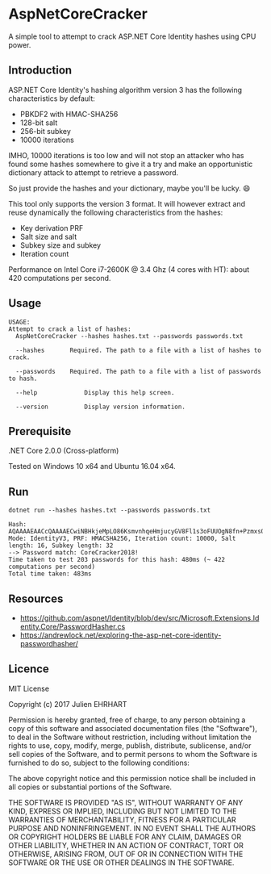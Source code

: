 # AspNetCoreCracker
A simple tool to attempt to crack ASP.NET Core Identity hashes using CPU power.

## Introduction
ASP.NET Core Identity's hashing algorithm version 3 has the following characteristics by default:
* PBKDF2 with HMAC-SHA256
* 128-bit salt
* 256-bit subkey
* 10000 iterations

IMHO, 10000 iterations is too low and will not stop an attacker who has found some hashes somewhere to give it a try and make an opportunistic dictionary attack to attempt to retrieve a password.

So just provide the hashes and your dictionary, maybe you'll be lucky. :smile:

This tool only supports the version 3 format. It will however extract and reuse dynamically the following characteristics from the hashes:
* Key derivation PRF
* Salt size and salt
* Subkey size and subkey
* Iteration count

Performance on Intel Core i7-2600K @ 3.4 Ghz (4 cores with HT): about 420 computations per second.

## Usage
```
USAGE:
Attempt to crack a list of hashes:
  AspNetCoreCracker --hashes hashes.txt --passwords passwords.txt

  --hashes       Required. The path to a file with a list of hashes to crack.

  --passwords    Required. The path to a file with a list of passwords to hash.

  --help             Display this help screen.

  --version          Display version information.
```

## Prerequisite
.NET Core 2.0.0 (Cross-platform)

Tested on Windows 10 x64 and Ubuntu 16.04 x64.

## Run
`dotnet run --hashes hashes.txt --passwords passwords.txt`

```
Hash: AQAAAAEAACcQAAAAECwiNBHkjeMpLO86KsmvnhqeHmjucyGV8Fl1s3oFUUOgN8fn+Pzmxs0opC+ScTYsUw==
Mode: IdentityV3, PRF: HMACSHA256, Iteration count: 10000, Salt length: 16, Subkey length: 32
--> Password match: CoreCracker2018!
Time taken to test 203 passwords for this hash: 480ms (~ 422 computations per second)
Total time taken: 483ms
```

## Resources
* https://github.com/aspnet/Identity/blob/dev/src/Microsoft.Extensions.Identity.Core/PasswordHasher.cs
* https://andrewlock.net/exploring-the-asp-net-core-identity-passwordhasher/

## Licence

MIT License

Copyright (c) 2017 Julien EHRHART

Permission is hereby granted, free of charge, to any person obtaining a copy
of this software and associated documentation files (the "Software"), to deal
in the Software without restriction, including without limitation the rights
to use, copy, modify, merge, publish, distribute, sublicense, and/or sell
copies of the Software, and to permit persons to whom the Software is
furnished to do so, subject to the following conditions:

The above copyright notice and this permission notice shall be included in all
copies or substantial portions of the Software.

THE SOFTWARE IS PROVIDED "AS IS", WITHOUT WARRANTY OF ANY KIND, EXPRESS OR
IMPLIED, INCLUDING BUT NOT LIMITED TO THE WARRANTIES OF MERCHANTABILITY,
FITNESS FOR A PARTICULAR PURPOSE AND NONINFRINGEMENT. IN NO EVENT SHALL THE
AUTHORS OR COPYRIGHT HOLDERS BE LIABLE FOR ANY CLAIM, DAMAGES OR OTHER
LIABILITY, WHETHER IN AN ACTION OF CONTRACT, TORT OR OTHERWISE, ARISING FROM,
OUT OF OR IN CONNECTION WITH THE SOFTWARE OR THE USE OR OTHER DEALINGS IN THE
SOFTWARE.